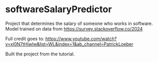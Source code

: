 # softwareSalaryPredictor
Project that determines the salary of someone who works in software. Model trained on data from https://survey.stackoverflow.co/2024

Full credit goes to: https://www.youtube.com/watch?v=xl0N7tHiwlw&list=WL&index=1&ab_channel=PatrickLoeber

Built the project from the tutorial. 
